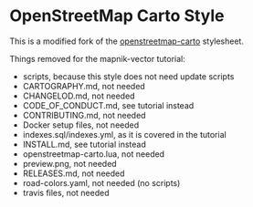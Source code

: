 # OpenStreetMap Carto Style

This is a modified fork of the [openstreetmap-carto](https://github.com/gravitystorm/openstreetmap-carto) stylesheet.

Things removed for the mapnik-vector tutorial:

* scripts, because this style does not need update scripts
* CARTOGRAPHY.md, not needed
* CHANGELOD.md, not needed
* CODE_OF_CONDUCT.md, see tutorial instead
* CONTRIBUTING.md, not needed
* Docker setup files, not needed
* indexes.sql/indexes.yml, as it is covered in the tutorial
* INSTALL.md, see tutorial instead
* openstreetmap-carto.lua, not needed
* preview.png, not needed
* RELEASES.md, not needed
* road-colors.yaml, not needed (no scripts)
* travis files, not needed


